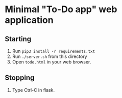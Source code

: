 Minimal "To-Do app" web application
===========

Starting
-------
1. Run `pip3 install -r requirements.txt`
2. Run `./server.sh` from this directory
3. Open `todo.html` in your web browser.

Stopping
--------
1. Type Ctrl-C in flask.

